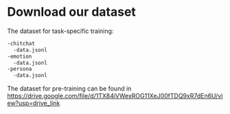 # Download our dataset

The dataset for task-specific training:
```txt
-chitchat
  -data.jsonl
-emotion
  -data.jsonl
-persona
  -data.jsonl
```


The dataset for pre-training can be found in https://drive.google.com/file/d/1TX84iVWexROG11XeJ00fTDQ9xR7dEn6U/view?usp=drive_link
